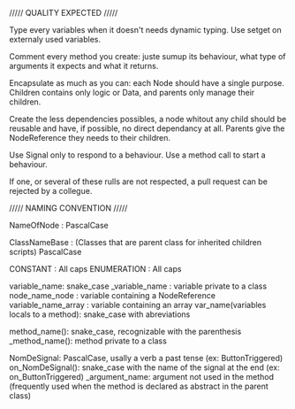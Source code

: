 ///// QUALITY EXPECTED /////

Type every variables when it doesn't needs dynamic typing.
Use setget on externaly used variables.

Comment every method you create: juste sumup its behaviour, what type of arguments it expects and what it returns.

Encapsulate as much as you can: each Node should have a single purpose.
Children contains only logic or Data, and parents only manage their children.

Create the less dependencies possibles, a node whitout any child should be reusable and have, if possible, no direct dependancy at all.
Parents give the NodeReference they needs to their children.

Use Signal only to respond to a behaviour.
Use a method call to start a behaviour.

If one, or several of these rulls are not respected, a pull request can be rejected by a collegue.


///// NAMING CONVENTION /////

NameOfNode : PascalCase

ClassNameBase : (Classes that are parent class for inherited children scripts) PascalCase

CONSTANT : All caps
ENUMERATION : All caps

variable_name: snake_case
_variable_name : variable private to a class
node_name_node : variable containing a NodeReference
variable_name_array : variable containing an array
var_name(variables locals to a method): snake_case with abreviations

method_name(): snake_case, recognizable with the parenthesis
_method_name(): method private to a class

NomDeSignal: PascalCase, usally a verb a past tense (ex: ButtonTriggered)
on_NomDeSignal(): snake_case with the name of the signal at the end (ex: on_ButtonTriggered)
_argument_name: argument not used in the method (frequently used when the method is declared as abstract in the parent class)
